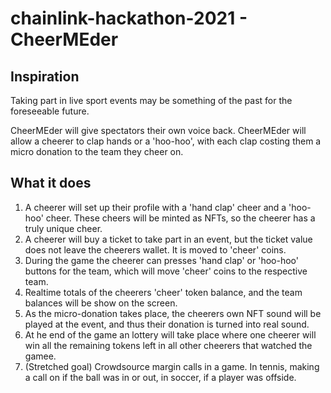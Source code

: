 # chainlink-hackathon-2021 - CheerMEder

## Inspiration
Taking part in live sport events may be something of the past for the foreseeable future.  

CheerMEder will give spectators their own voice back.  CheerMEder will allow a cheerer to clap hands or a 'hoo-hoo', with each clap costing them a micro donation to the team they cheer on.

## What it does
1.   A cheerer will set up their profile with a 'hand clap' cheer and a 'hoo-hoo' cheer.  These cheers will be minted as NFTs, so the cheerer has a truly unique cheer.
2.  A cheerer will buy a ticket to take part in an event, but the ticket value does not leave the cheerers wallet.  It is moved to 'cheer' coins.
3.  During the game the cheerer can presses 'hand clap' or 'hoo-hoo' buttons for the team, which will move 'cheer' coins to the respective team.
4.  Realtime totals of the cheerers 'cheer' token balance, and the team balances will be show on the screen.
5.  As the micro-donation takes place, the cheerers own NFT sound will be played at the event, and thus their donation is turned into real sound.
6.  At he end of the game an lottery will take place where one cheerer will win all the remaining tokens left in all other cheerers that watched the gamee.
7.  (Stretched goal) Crowdsource margin calls in a game.  In tennis, making a call on if the ball was in or out, in soccer, if a player was offside.
